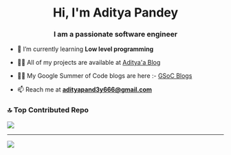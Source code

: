 <h1 align="center">Hi, I'm Aditya Pandey</h1>
<h3 align="center">I am a passionate software engineer</h3>


- 🌱 I’m currently learning **Low level programming**

- 👨‍💻 All of my projects are available at [Aditya'a Blog](https://adityapandeycn.github.io/personalblog/pages/My%20Projects#My%20Projects)
- 👨‍💻 My Google Summer of Code blogs are here :- [GSoC Blogs](https://adityapandeycn.github.io/personalblog/)
- 📫 Reach me at  **adityapand3y666@gmail.com**

### 🔝 Top Contributed Repo
![](https://github-contributor-stats.vercel.app/api?username=AdityaPandeyCN&limit=5&theme=dark&combine_all_yearly_contributions=true)

---
[![](https://visitcount.itsvg.in/api?id=AdityaPandeyCN&icon=0&color=0)](https://visitcount.itsvg.in)
